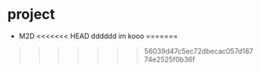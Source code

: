 # project
- M2D
<<<<<<< HEAD
dddddd
im kooo
=======
>>>>>>> 56039d47c5ec72dbecac057d18774e2525f0b36f
